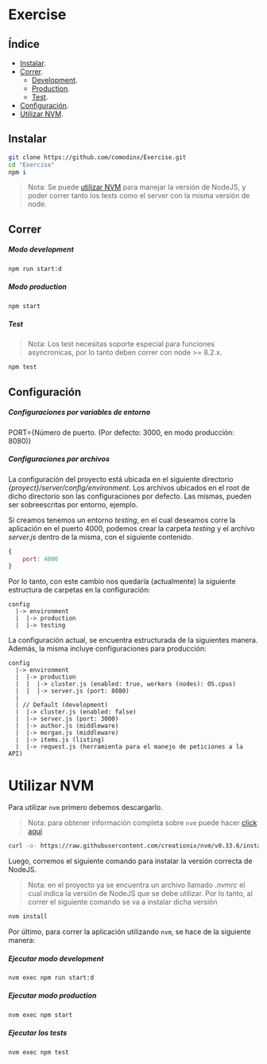 Exercise
========

Índice
------

* [Instalar][instalar].
* [Correr][correr].
    + [Development][correr_development].
    + [Production][correr_production].
    + [Test][correr_tests].
* [Configuración][configuracion].
* [Utilizar NVM][utilizar_nvm].

Instalar
--------

```sh
git clone https://github.com/comodinx/Exercise.git
cd "Exercise"
npm i
```

> Nota: Se puede [utilizar NVM][utilizar_nvm] para manejar la versión de NodeJS, y poder correr tanto los tests como el server con la misma versión de node.

Correr
------

##### Modo *development*

```sh
npm run start:d
```

##### Modo *production*

```sh
npm start
```

##### Test

> Nota: Los test necesitas soporte especial para funciones asyncronicas, por lo tanto deben correr con node >= 8.2.x.

```sh
npm test
```

Configuración
-------------

##### Configuraciones por variables de entorno

PORT={Número de puerto. (Por defecto: 3000, en modo producción: 8080)}

##### Configuraciones por archivos

La configuración del proyecto está ubicada en el siguiente directorio *_{proyect}/server/config/environment_*.
Los archivos ubicados en el root de dicho directorio son las configuraciones por defecto. Las mismas, pueden ser sobreescritas por entorno, ejemplo.

Si creamos tenemos un entorno *testing*, en el cual deseamos corre la aplicación en el puerto 4000, podemos crear la carpeta *testing* y el archivo *server.js* dentro de la misma, con el siguiente contenido.

```javascript
{
    port: 4000
}
```

Por lo tanto, con este cambio nos quedaría (actualmente) la siguiente estructura de carpetas en la configuración:

```
config
  |-> environment
  |  |-> production
  |  |-> testing
```

La configuración actual, se encuentra estructurada de la siguientes manera. Además, la misma incluye configuraciones para producción:

```
config
  |-> environment
  |  |-> production
  |  |  |-> cluster.js (enabled: true, workers (nodes): OS.cpus)
  |  |  |-> server.js (port: 8080)
  |
  | // Default (development)
  |  |-> cluster.js (enabled: false)
  |  |-> server.js (port: 3000)
  |  |-> author.js (middleware)
  |  |-> morgan.js (middleware)
  |  |-> items.js (listing)
  |  |-> request.js (herramienta para el manejo de peticiones a la API)
```

Utilizar NVM
============

Para utilizar `nvm` primero debemos descargarlo.
> Nota: para obtener información completa sobre `nvm` puede hacer [click aquí][nvm_site]

```sh
curl -o- https://raw.githubusercontent.com/creationix/nvm/v0.33.6/install.sh | bash
```

Luego, corremos el siguiente comando para instalar la versión correcta de NodeJS.
> Nota: en el proyecto ya se encuentra un archivo llamado *.nvmrc* el cual indica la versión de NodeJS que se debe utilizar. Por lo tanto, al correr el siguiente comando se va a instalar dicha versión

```sh
nvm install
```

Por último, para correr la aplicación utilizando `nvm`, se hace de la siguiente manera:

##### Ejecutar modo *development*

```sh
nvm exec npm run start:d
```

##### Ejecutar modo *production*

```sh
nvm exec npm start
```

##### Ejecutar los tests

```sh
nvm exec npm test
```


<!-- deep links -->
[instalar]: #instalar
[correr]: #correr
[correr_development]: #modo-development
[correr_production]: #modo-production
[correr_tests]: #test
[configuracion]: #configuración
[utilizar_nvm]: #utilizar-nvm
[nvm_site]: http://nvm.sh
